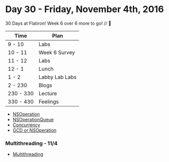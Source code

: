 # Day 30 - Friday, November 4th, 2016

30 Days at Flatiron! Week 6 over 6 more to go!  // :blue_heart:


Time        |   Plan   |
----------------|-------
9 - 10 | Labs
10 - 11 | Week 6 Survey
11 - 12 | Labs
12 - 1    | Lunch
1 - 2 | Labby Lab Labs
2 - 230     | Blogs
230 - 330 | Lecture
330 - 430 | Feelings


* [NSOperation](http://nshipster.com/nsoperation/)
* [NSOperationQueue](https://www.raywenderlich.com/76341/use-nsoperation-nsoperationqueue-swift)
* [Concurrency](https://www.appcoda.com/ios-concurrency/)
* [GCD or NSOperation](https://cocoacasts.com/choosing-between-nsoperation-and-grand-central-dispatch/)


### Multithreading - 11/4
 * [Multithreading](https://www.youtube.com/watch?v=2-LAa8oUkdM)
